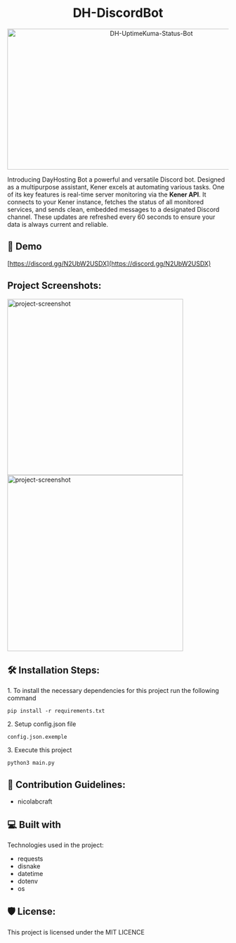 <h1 align="center" id="title">DH-DiscordBot</h1>

<p align="center"><img src="https://socialify.git.ci/DayHosting-fr/DH-UptimeKuma-Status-Bot/image?forks=1&issues=1&language=1&owner=1&pulls=1&stargazers=1&theme=Auto" alt="DH-UptimeKuma-Status-Bot" width="640" height="320" /></p>

<p id="description">Introducing DayHosting Bot a powerful and versatile Discord bot. Designed as a multipurpose assistant, Kener excels at automating various tasks. One of its key features is real-time server monitoring via the <strong>Kener API</strong>. It connects to your Kener instance, fetches the status of all monitored services, and sends clean, embedded messages to a designated Discord channel. These updates are refreshed every 60 seconds to ensure your data is always current and reliable.</p>

<h2>🚀 Demo</h2>

[https://discord.gg/N2UbW2USDX](https://discord.gg/N2UbW2USDX)

<h2>Project Screenshots:</h2>

<img src="https://cdn.discordapp.com/attachments/1204549942375620628/1237933803347906580/image.png?ex=663d7332&amp;is=663c21b2&amp;hm=0fa4b7b1736fd42a689a214bcbb49d274c9cd66e3dc411fb5219d5ac0815db9c&amp;" alt="project-screenshot" width="400" height="400/">

<img src="https://cdn.discordapp.com/attachments/1204549942375620628/1237942444859985931/image.png?ex=663d7b3e&amp;is=663c29be&amp;hm=a55c2e4d53cae11da7cbfa96e2b49440ed2ab6626ba20f491f7e46998e3e5473&amp;" alt="project-screenshot" width="400" height="400/">

<h2>🛠️ Installation Steps:</h2>

<p>1. To install the necessary dependencies for this project run the following command</p>

```
pip install -r requirements.txt
```

<p>2. Setup config.json file</p>

```
config.json.exemple
```

<p>3. Execute this project</p>

```
python3 main.py
```

<h2>🍰 Contribution Guidelines:</h2>

*   nicolabcraft

<h2>💻 Built with</h2>

Technologies used in the project:

*   requests
*   disnake
*   datetime
*   dotenv
*   os

<h2>🛡️ License:</h2>

This project is licensed under the MIT LICENCE
